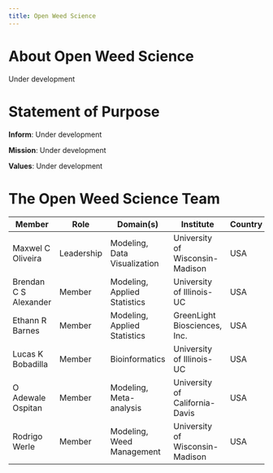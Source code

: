 ```yaml
---
title: Open Weed Science
---
```


# About Open Weed Science

Under development


# Statement of Purpose

**Inform**:  Under development

**Mission**: Under development

**Values**: Under development

# The Open Weed Science Team


| Member                | Role       | Domain(s)                     | Institute                       | Country | Contact               |
|-----------------------|------------|-------------------------------|---------------------------------|---------|-----------------------|
| Maxwel C Oliveira     | Leadership | Modeling, Data Visualization  | University of Wisconsin-Madison | USA     | maxoliveira@wisc.edu  |
| Brendan C S Alexander | Member     | Modeling, Applied Statistics  | University of Illinois-UC       | USA     | bca2@illinois.edu     |
| Ethann R Barnes       | Member     | Modeling, Applied Statistics  | GreenLight Biosciences, Inc.    | USA     |                       |
| Lucas K Bobadilla     | Member     | Bioinformatics                | University of Illinois-UC       | USA     | lucask3@illinois.edu  |
| O Adewale Ospitan     | Member     | Modeling, Meta-analysis       | University of California-Davis  | USA     | oosipitan@ucdavis.edu |
| Rodrigo Werle         | Member     | Modeling, Weed Management     | University of Wisconsin-Madison | USA     | rwerle@wisc.edu       |